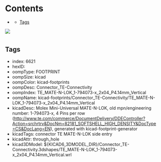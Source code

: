 



Contents
========

* [](#)
	* [Tags](#tags)
  
![][im]
# 

## Tags

- index: 6621
- hexID: 
- oompType: FOOTPRINT
- oompSize: kicad
- oompColor: kicad-footprints
- oompDesc: Connector_TE-Connectivity
- oompIndex: TE_MATE-N-LOK_1-794073-x_2x04_P4.14mm_Vertical
- oompName: kicad-footprints/Connector_TE-Connectivity/TE_MATE-N-LOK_1-794073-x_2x04_P4.14mm_Vertical
- kicadDesc: Molex Mini-Universal MATE-N-LOK, old mpn/engineering number: 1-794073-x, 4 Pins per row (http://www.te.com/commerce/DocumentDelivery/DDEController?Action=srchrtrv&DocNm=82181_SOFTSHELL_HIGH_DENSITY&DocType=CS&DocLang=EN), generated with kicad-footprint-generator
- kicadTags: connector TE MATE-N-LOK side entry
- kicadAttr: through_hole
- kicad3DModel: ${KICAD6_3DMODEL_DIR}/Connector_TE-Connectivity.3dshapes/TE_MATE-N-LOK_1-794073-x_2x04_P4.14mm_Vertical.wrl



[im]: image.png
